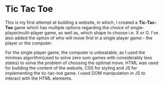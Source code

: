 <h1> Tic Tac Toe </h1>
<p>This is my first attempt at building a website, in which, I created a <b>Tic-Tac-Toe</b> game which has multiple options regarding  the choice of single-player/multi-player game, as well as, which shape to choose i.e. X or O. I've also added the option of who will move first in a single player game:- the player or the computer. <p>
<p>For the single player game, the computer is unbeatable, as I used the minimax algorithm(used to solve zero sum games with considerably less states) to solve the problem of choosing the optimal move. HTML was used for building the content of the website, CSS for styling and JS for implementing the tic-tac-toe game. I used DOM manipulation in JS to interact with the HTML elements.<p>
